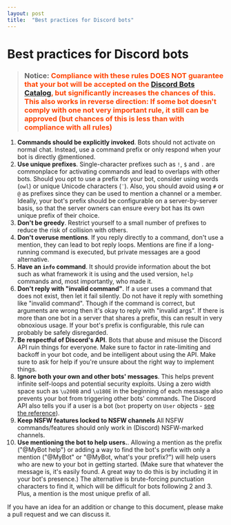 ```yaml
---
layout: post
title:  "Best practices for Discord bots"
---
```


# Best practices for Discord bots


> ### Notice:<span style="color:orangered"> Compliance with these rules DOES NOT guarantee that your bot will be accepted on the [**Discord Bots Catalog**](https://top-bots.xyz), but significantly increases the chances of this. This also works in reverse direction: If some bot doesn't comply with one not very important rule, it still can be approved (but chances of this is less than with compliance with all rules)</span>

1. **Commands should be explicitly invoked**. Bots should not activate on
normal chat. Instead, use a command prefix or only respond when your bot is
directly @mentioned.
2. **Use unique prefixes**. Single-character prefixes such as `!`, `$` and `.`
are commonplace for activating commands and lead to overlaps with other bots.
Should you opt to use a prefix for your bot, consider using words (`owl`) or
unique Unicode characters (`¨`). Also, you should avoid using `#` or `@` as
prefixes since they can be used to mention a channel or a member.
Ideally, your bot's prefix should be configurable on a server-by-server
basis, so that the server owners can ensure every bot has its own unique
prefix of their choice.
3. **Don't be greedy**. Restrict yourself to a small number of prefixes to
reduce the risk of collision with others.
4. **Don't overuse mentions**. If you reply directly to a command, don't use a
mention, they can lead to bot reply loops. Mentions are fine if a long-running
command is executed, but private messages are a good alternative.
5. **Have an `info` command**. It should provide information about the bot
such as what framework it is using and the used version, `help` commands and,
most importantly, who made it.
6. **Don't reply with "invalid command"**. If a user uses a command that does
not exist, then let it fail silently. Do not have it reply with something like
"invalid command". Though if the command is correct, but arguments are wrong
then it's okay to reply with "invalid args". If there is more than one bot in
a server that shares a prefix, this can result in very obnoxious usage.
If your bot's prefix is configurable, this rule can probably be safely disregarded.
7. **Be respectful of Discord's API**. Bots that abuse and misuse the Discord
API ruin things for everyone. Make sure to factor in rate-limiting and backoff
in your bot code, and be intelligent about using the API. Make sure to ask for
help if you're unsure about the right way to implement things.
8. **Ignore both your own and other bots' messages**. This helps prevent infinite
self-loops and potential security exploits. Using a zero width space such as `\u200B`
and `\u180E` in the beginning of each message also prevents your bot from
triggering other bots' commands. The Discord API also tells you if a user is a bot
(`bot` property on `User` objects -
[see the reference](https://discordapp.com/developers/docs/resources/user#user-object)).
9. **Keep NSFW features locked to NSFW channels**
All NSFW commands/features should only work in (Discord) NSFW-marked channels.
10. **Use mentioning the bot to help users.**. Allowing a mention as the prefix
("@MyBot help") or adding a way to find the bot's prefix with only a mention ("@MyBot"
or "@MyBot, what's your prefix?") will help users who are new to your bot in getting
started. (Make sure that whatever the message is, it's easily found. A great way to do
this is by including it in your bot's presence.) The alternative is brute-forcing punctuation
characters to find it, which will be difficult for bots following 2 and 3. Plus, a mention
is the most unique prefix of all.

If you have an idea for an addition or change to this document, please make a
pull request and we can discuss it.
